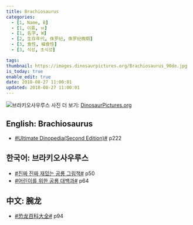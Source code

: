 ```yaml
---
title: Brachiosaurus
categories:
  - [1, Name, B]
  - [1, 이름, ㅂ]
  - [1, 名字, W]
  - [2, 生存年代, 侏罗纪, 侏罗纪晚期]
  - [3, 食性, 植食性]
  - [3, 식성, 초식성]

tags:
thumbnail: https://images.dinosaurpictures.org/Brachiosaurus_90de.jpg
is_today: true
enable_edit: true
date: 2018-08-27 11:00:01
updated: 2018-08-27 11:00:01
---
```


![브라키오사우루스](https://images.dinosaurpictures.org/Brachiosaurus_90de.jpg)
사진 더 보기: [DinosaurPictures.org](https://dinosaurpictures.org/Brachiosaurus-pictures)

## English: Brachiosaurus

- [#Ultimate Dinopedia(Second Edition)#](/books/p/86d06d1161eb1684c26079a0348b5931/) p222

## 한국어: 브라키오사우루스

- [#진짜 진짜 재밌는 공룡 그림책#](/books/p/3289261dc4d846b8a02798617a63ad75/) p50
- [#어린이를 위한 공룡 대백과#](/books/p/f60f989c24559d39cb141e73aa0754c0/) p64

## 中文: 腕龙

- [#恐龙百科大全#](/books/p/6cd4e752e2119c63c607be6bb97d17aa/) p94

